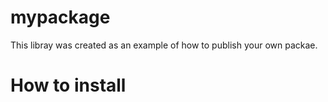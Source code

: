 # mypackage

This libray was created as an example of how to publish your own packae.

# How to install
